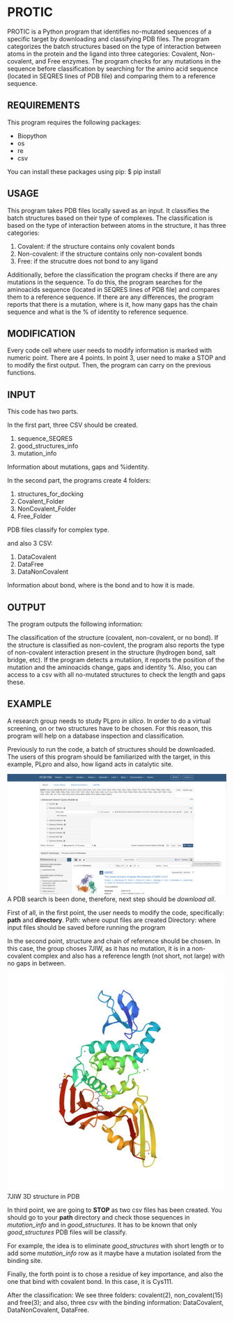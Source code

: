 # PROTIC

PROTIC is a Python program that identifies no-mutated sequences of a specific target by downloading and classifying PDB files. The program categorizes the batch structures based on the type of interaction between atoms in the protein and the ligand into three categories: Covalent, Non-covalent, and Free enzymes. The program checks for any mutations in the sequence before classification by searching for the amino acid sequence (located in SEQRES lines of PDB file) and comparing them to a reference sequence.

## REQUIREMENTS
This program requires the following packages:
- Biopython
- os
- re
- csv

You can install these packages using pip:
    $ pip install <library>

## USAGE
This program takes PDB files locally saved as an input. It classifies the batch structures based on their type of complexes. The classification is based on the type of interaction between atoms in the structure, it has three categories:

1. Covalent: if the structure contains only covalent bonds
2. Non-covalent: if the structure contains only non-covalent bonds
3. Free: if the strucutre does not bond to any ligand

Additionally, before the classification the program checks if there are any mutations in the sequence. To do this, the program searches for the aminoacids sequence (located in SEQRES lines of PDB file) and compares them to a reference sequence. If there are any differences, the program reports that there is a mutation, where is it, how many gaps has the chain sequence and what is the % of identity to reference sequence.

## MODIFICATION

Every code cell where user needs to modify information is marked with numeric point. There are 4 points. In point 3, user need to make a STOP and to modify the first output. Then, the program can carry on the previous functions.

## INPUT
This code has two parts. 

In the first part, three CSV should be created. 
1. sequence_SEQRES
2. good_structures_info
3. mutation_info

Information about mutations, gaps and %identity.

In the second part, the programs create 4 folders:
1. structures_for_docking
2. Covalent_Folder
3. NonCovalent_Folder
4. Free_Folder

PDB files classify for complex type.

and also 3 CSV:
1. DataCovalent
2. DataFree
3. DataNonCovalent

Information about bond, where is the bond and to how it is made.

## OUTPUT
The program outputs the following information:

The classification of the structure (covalent, non-covalent, or no bond).
If the structure is classified as non-covlent, the program also reports the type of non-covalent interaction present in the structure (hydrogen bond, salt bridge, etc). 
If the program detects a mutatiion, it reports the position of the mutation and the aminoacids change, gaps and identity %. Also, you can access to a csv with all no-mutated structures to check the length and gaps these.

## EXAMPLE
A research group needs to study PLpro *in silico*. In order to do a virtual screening, on or two structures have to be chosen. For this reason, this program will help on a database inspection and classification. 

Previously to run the code, a batch of structures should be downloaded. The users of this program should be familiarized with the target, in this example, PLpro and also, how ligand acts in catalytic site. 

![Image URL](image_documentation/PDB_webpage.png)
A PDB search is been done, therefore, next step should be *download all*.

First of all, in the first point, the user needs to modify the code, specifically: **path** and **directory**. 
Path: where ouput files are created
Directory: where input files should be saved before running the program

In the second point, structure and chain of reference should be chosen. In this case, the group choses 7JIW, as it has no mutation, it is in a non-covalent complex and also has a reference length (not short, not large) with no gaps in between.

![Image URL](image_documentation/7jiw_assembly-1.jpeg)
7JIW 3D structure in PDB

In third point, we are going to **STOP** as two csv files has been created. You should go to your **path** directory and check those sequences in *mutation_info* and in *good_structures*. It has to be known that only *good_structures* PDB files will be classify.

For example, the idea is to eliminate *good_structures* with short length or to add some *mutation_info* row as it maybe have a mutation isolated from the binding site.

Finally, the forth point is to chose a residue of key importance, and also the one that bind with covalent bond. In this case, it is Cys111.

After the classification:
We see three folders: covalent(2), non_covalent(15) and free(3); and also, three csv with the binding information: DataCovalent, DataNonCovalent, DataFree.

